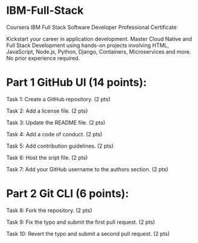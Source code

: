 # IBM-Full-Stack
Coursera IBM Full Stack Software Developer Professional Certificate

Kickstart your career in application development. Master Cloud Native and Full Stack Development using hands-on projects involving HTML, JavaScript, Node.js, Python, Django, Containers, Microservices and more. No prior experience required.



# **Part 1 GitHub UI (14 points):**

Task 1: Create a GitHub repository. (2 pts)

Task 2: Add a license file. (2 pts)

Task 3: Update the README file. (2 pts)

Task 4: Add a code of conduct. (2 pts)

Task 5: Add contribution guidelines. (2 pts)

Task 6: Host the sript file. (2 pts)

Task 7:  Add your GitHub username to the authors section. (2 pts)


# **Part 2 Git CLI (6 points):**

Task 8: Fork the  repository. (2 pts)

Task 9: Fix the typo and submit the first pull request. (2 pts)

Task 10: Revert the typo and submit a second pull request. (2 pts)
